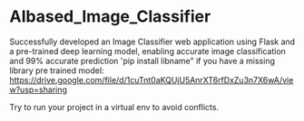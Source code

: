 # AIbased_Image_Classifier
Successfully developed an Image Classifier web application using Flask and a pre-trained deep learning model, enabling accurate image classification and 99% accurate prediction
'pip install libname" if you have a missing library
pre trained model: https://drive.google.com/file/d/1cuTnt0aKQUjU5AnrXT6rfDxZu3n7X6wA/view?usp=sharing


Try to run your project in a virtual env to avoid conflicts.
